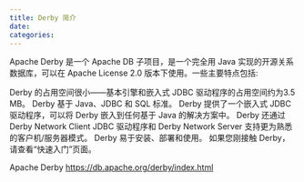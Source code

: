 ```yaml
---
title: Derby 简介
date:
categories:
---
```


Apache Derby 是一个 Apache DB 子项目，是一个完全用 Java 实现的开源关系数据库，可以在 Apache License 2.0 版本下使用。一些主要特点包括:

Derby 的占用空间很小——基本引擎和嵌入式 JDBC 驱动程序的占用空间约为3.5 MB。
Derby 基于 Java、JDBC 和 SQL 标准。
Derby 提供了一个嵌入式 JDBC 驱动程序，可以将 Derby 嵌入到任何基于 Java 的解决方案中。
Derby 还通过 Derby Network Client JDBC 驱动程序和 Derby Network Server 支持更为熟悉的客户机/服务器模式。
Derby 易于安装、部署和使用。
如果您刚接触 Derby，请查看“快速入门”页面。

Apache Derby
<https://db.apache.org/derby/index.html>
